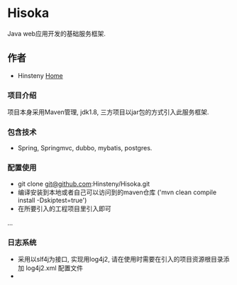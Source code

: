 # Hisoka
Java web应用开发的基础服务框架.

## 作者
* Hinsteny [Home](https://github.com/Hinsteny)

### 项目介绍
项目本身采用Maven管理, jdk1.8, 三方项目以jar包的方式引入此服务框架.

### 包含技术
*  Spring, Springmvc, dubbo, mybatis, postgres. 


### 配置使用
* git clone git@github.com:Hinsteny/Hisoka.git
* 编译安装到本地或者自己可以访问到的maven仓库 ('mvn clean compile install -Dskiptest=true')
* 在所要引入的工程项目里引入即可


...

### 日志系统
*  采用以slf4j为接口, 实现用log4j2, 请在使用时需要在引入的项目资源根目录添加 log4j2.xml 配置文件
* 